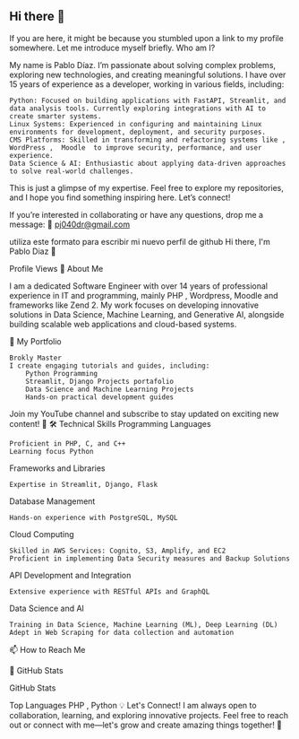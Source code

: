 ## Hi there 👋
If you are here, it might be because you stumbled upon a link to my profile somewhere. Let me introduce myself briefly.
Who am I?

My name is Pablo Díaz. I’m passionate about solving complex problems, exploring new technologies, and creating meaningful solutions. I have over 15 years of experience as a developer, working in various fields, including:

    Python: Focused on building applications with FastAPI, Streamlit, and data analysis tools. Currently exploring integrations with AI to create smarter systems.
    Linux Systems: Experienced in configuring and maintaining Linux environments for development, deployment, and security purposes.
    CMS Platforms: Skilled in transforming and refactoring systems like , WordPress ,  Moodle  to improve security, performance, and user experience.
    Data Science & AI: Enthusiastic about applying data-driven approaches to solve real-world challenges.

This is just a glimpse of my expertise. Feel free to explore my repositories, and I hope you find something inspiring here.
Let’s connect!

If you’re interested in collaborating or have any questions, drop me a message:
📧 pj040dr@gmail.com

utiliza este formato para escribir mi nuevo perfil de github Hi there, I'm Pablo Diaz 👋

Profile Views
🚀 About Me

I am a dedicated Software Engineer with over 14 years of professional experience in IT and programming, mainly PHP , Wordpress, Moodle and frameworks like Zend 2.
 My work focuses on developing innovative solutions in Data Science, Machine Learning, and Generative AI, alongside building scalable web applications and cloud-based systems.

🎥 My Portfolio

    Brokly Master
    I create engaging tutorials and guides, including:
        Python Programming
        Streamlit, Django Projects portafolio
        Data Science and Machine Learning Projects
        Hands-on practical development guides

Join my YouTube channel and subscribe to stay updated on exciting new content! 🚀
🛠 Technical Skills
Programming Languages

    Proficient in PHP, C, and C++
    Learning focus Python

Frameworks and Libraries

    Expertise in Streamlit, Django, Flask

Database Management

    Hands-on experience with PostgreSQL, MySQL

Cloud Computing

    Skilled in AWS Services: Cognito, S3, Amplify, and EC2
    Proficient in implementing Data Security measures and Backup Solutions

API Development and Integration

    Extensive experience with RESTful APIs and GraphQL


Data Science and AI

    Training in Data Science, Machine Learning (ML), Deep Learning (DL)
    Adept in Web Scraping for data collection and automation

📫 How to Reach Me


📝 GitHub Stats

GitHub Stats

Top Languages
PHP , Python
💡 Let's Connect!
I am always open to collaboration, learning, and exploring innovative projects. Feel free to reach out or connect with me—let's grow and create amazing things together! 🌟  
